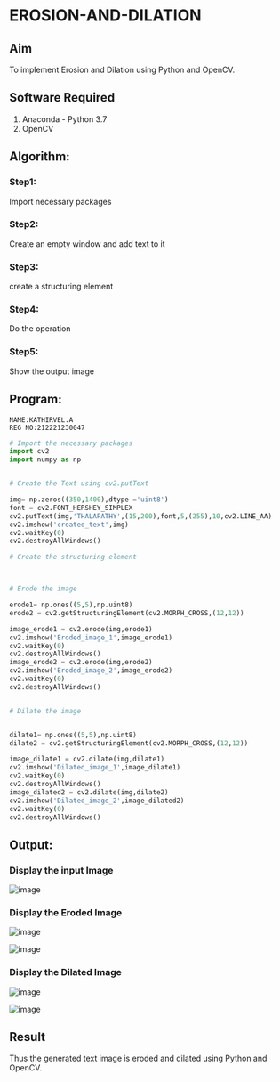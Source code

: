# EROSION-AND-DILATION

## Aim
To implement Erosion and Dilation using Python and OpenCV.
## Software Required
1. Anaconda - Python 3.7
2. OpenCV
## Algorithm:
### Step1:
Import necessary packages

### Step2:
Create an empty window and add text to it
### Step3:
create a structuring element

### Step4:
Do the operation

### Step5:
Show the output image

 
## Program:
```
NAME:KATHIRVEL.A
REG NO:212221230047
```

``` Python
# Import the necessary packages
import cv2
import numpy as np


# Create the Text using cv2.putText

img= np.zeros((350,1400),dtype ='uint8')
font = cv2.FONT_HERSHEY_SIMPLEX
cv2.putText(img,'THALAPATHY',(15,200),font,5,(255),10,cv2.LINE_AA)
cv2.imshow('created_text',img)
cv2.waitKey(0)
cv2.destroyAllWindows()

# Create the structuring element



# Erode the image

erode1= np.ones((5,5),np.uint8)
erode2 = cv2.getStructuringElement(cv2.MORPH_CROSS,(12,12))

image_erode1 = cv2.erode(img,erode1)
cv2.imshow('Eroded_image_1',image_erode1)
cv2.waitKey(0)
cv2.destroyAllWindows()
image_erode2 = cv2.erode(img,erode2)
cv2.imshow('Eroded_image_2',image_erode2)
cv2.waitKey(0)
cv2.destroyAllWindows()


# Dilate the image


dilate1= np.ones((5,5),np.uint8)
dilate2 = cv2.getStructuringElement(cv2.MORPH_CROSS,(12,12))

image_dilate1 = cv2.dilate(img,dilate1)
cv2.imshow('Dilated_image_1',image_dilate1)
cv2.waitKey(0)
cv2.destroyAllWindows()
image_dilated2 = cv2.dilate(img,dilate2)
cv2.imshow('Dilated_image_2',image_dilated2)
cv2.waitKey(0)
cv2.destroyAllWindows()


```
## Output:

### Display the input Image
![image](https://github.com/PERARASU10/EROSION-AND-DILATION/assets/118348589/e5703e5a-27dd-458c-aadf-f50f71808a19)



### Display the Eroded Image
![image](https://github.com/PERARASU10/EROSION-AND-DILATION/assets/118348589/3dd5ded5-2105-416f-bbbc-9dd54f0af116)

![image](https://github.com/PERARASU10/EROSION-AND-DILATION/assets/118348589/794c1709-12ca-45bd-b651-bfda53d4a6e2)


### Display the Dilated Image

![image](https://github.com/PERARASU10/EROSION-AND-DILATION/assets/118348589/10dd4283-9943-4b71-b5d2-5e61e8ca11ae)

![image](https://github.com/PERARASU10/EROSION-AND-DILATION/assets/118348589/b97d3589-9eb1-4d5e-8ca7-e446c7cbf7db)


## Result
Thus the generated text image is eroded and dilated using Python and OpenCV.
